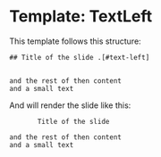 # Template: TextLeft

This template follows this structure:

```
## Title of the slide .[#text-left]


and the rest of then content
and a small text

```

And will render the slide like this:

```
       Title of the slide

and the rest of then content
and a small text
```
